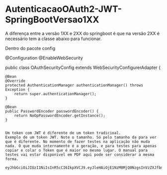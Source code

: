 # AutenticacaoOAuth2-JWT-SpringBootVersao1XX

A diferença entre a versão 1XX e 2XX do springboot é que na versão 2XX é necessário tem a classe abaixo para funcionar.

Dentro do pacote config

@Configuration
@EnableWebSecurity

public class OAuthSecurityConfig extends WebSecurityConfigurerAdapter {

	@Bean
	@Override
	protected AuthenticationManager authenticationManager() throws Exception {
		return super.authenticationManager();
	}

	@Bean
	public PasswordEncoder passwordEncoder() {
		return NoOpPasswordEncoder.getInstance();
	}
	
	
	Um token com JWT é diferente de um token tradicioal.
	Exemplo de um token JWT. Note o tamanho. Só pelo tamanho da para ver que é diferente. No momento de fazer testes na aplicação não muda nada. O que muda internamente é a geração, e para testes para apenas copiar e colar o Token que é maior no mesmo lugar. O manual para testes vai estar disponivel em PDF aqui pode ser considerar a mesma forma.
	
	eyJhbGciOiJIUzI1NiIsInR5cCI6IkpXVCJ9.eyJleHAiOjE1NzM0MjQ0NzgsInVzZXJfbmFtZSI6ImFkbWluIiwiYXV0aG9yaXRpZXMiOlsiUk9MRV9ST0xFIl0sImp0aSI6ImE5NDUwMzNhLTgzZDctNDdmZi04ZjNlLWU0NzA1MjhjM2MxZiIsImNsaWVudF9pZCI6ImFuZ3VsYXIiLCJzY29wZSI6WyJyZWFkIiwid3JpdGUiXX0.U71YxBVT3cRNy3F7CV09myPU26e_1bbZUwfAETrXbto
	 


